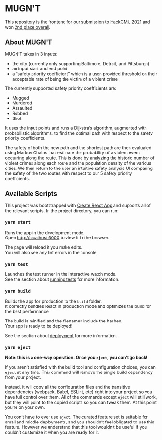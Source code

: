 # MUGN'T

This repository is the frontend for our submission to [HackCMU 2021](https://hackcmu21.devpost.com/) and won [2nd place overall](https://devpost.com/software/mugn-t).

## About MUGN'T

MUGN’T takes in 3 inputs:
- the city (currently only supporting Baltimore, Detroit, and Pittsburgh)
- an input start and end point 
- a “safety priority coefficient” which is a user-provided threshold on their acceptable rate of being the victim of a violent crime

The currently supported safety priority coefficients are:
- Mugged
- Murdered
- Assaulted
- Robbed
- Shot

It uses the input points and runs a Dijkstra’s algorithm, augmented with probabilistic algorithms, to find the optimal path with respect to the safety priority coefficients.

The safety of both the new path and the shortest path are then evaluated using Markov Chains that estimate the probability of a violent event occurring along the route. This is done by analyzing the historic number of violent crimes along each route and the population density of the various cities. We then return to the user an intuitive safety analysis UI comparing the safety of the two routes with respect to our 5 safety priority coefficients. 

## Available Scripts
This project was bootstrapped with [Create React App](https://github.com/facebook/create-react-app) and supports all of the relevant scripts.
In the project directory, you can run:

### `yarn start`

Runs the app in the development mode.\
Open [http://localhost:3000](http://localhost:3000) to view it in the browser.

The page will reload if you make edits.\
You will also see any lint errors in the console.

### `yarn test`

Launches the test runner in the interactive watch mode.\
See the section about [running tests](https://facebook.github.io/create-react-app/docs/running-tests) for more information.

### `yarn build`

Builds the app for production to the `build` folder.\
It correctly bundles React in production mode and optimizes the build for the best performance.

The build is minified and the filenames include the hashes.\
Your app is ready to be deployed!

See the section about [deployment](https://facebook.github.io/create-react-app/docs/deployment) for more information.

### `yarn eject`

**Note: this is a one-way operation. Once you `eject`, you can’t go back!**

If you aren’t satisfied with the build tool and configuration choices, you can `eject` at any time. This command will remove the single build dependency from your project.

Instead, it will copy all the configuration files and the transitive dependencies (webpack, Babel, ESLint, etc) right into your project so you have full control over them. All of the commands except `eject` will still work, but they will point to the copied scripts so you can tweak them. At this point you’re on your own.

You don’t have to ever use `eject`. The curated feature set is suitable for small and middle deployments, and you shouldn’t feel obligated to use this feature. However we understand that this tool wouldn’t be useful if you couldn’t customize it when you are ready for it.
